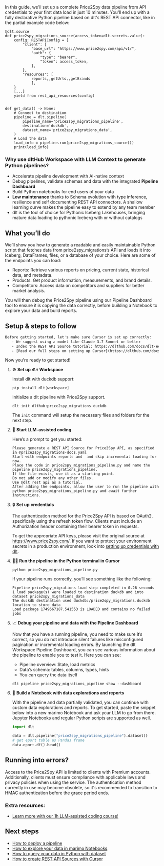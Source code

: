 In this guide, we'll set up a complete Price2Spy data pipeline from API credentials to your first data load in just 10 minutes. You'll end up with a fully declarative Python pipeline based on dlt's REST API connector, like in the partial example code below:

```python-outcome
@dlt.source
def price2spy_migrations_source(access_token=dlt.secrets.value):
    config: RESTAPIConfig = {
        "client": {
            "base_url": "https://www.price2spy.com/api/v1/",
            "auth": {
                "type": "bearer",
                "token": access_token,
            },
        },
        "resources": [
            reports,,getUrls,,getBrands
            ],
    }
    [...]
    yield from rest_api_resources(config)


def get_data() -> None:
    # Connect to destination
    pipeline = dlt.pipeline(
        pipeline_name='price2spy_migrations_pipeline',
        destination='duckdb',
        dataset_name='price2spy_migrations_data', 
    )
    # Load the data
    load_info = pipeline.run(price2spy_migrations_source())
    print(load_info) 
```

### Why use dltHub Workspace with LLM Context to generate Python pipelines?

- Accelerate pipeline development with AI-native context
- Debug pipelines, validate schemas and data with the integrated **Pipeline Dashboard**
- Build Python notebooks for end users of your data
- **Low maintenance** thanks to Schema evolution with type inference, resilience and self documenting REST API connectors. A shallow learning curve makes the pipeline easy to extend by any team member
- dlt is the tool of choice for Pythonic Iceberg Lakehouses, bringing mature data loading to pythonic Iceberg with or without catalogs

## What you’ll do

We’ll show you how to generate a readable and easily maintainable Python script that fetches data from price2spy_migrations’s API and loads it into Iceberg, DataFrames, files, or a database of your choice. Here are some of the endpoints you can load:

- Reports: Retrieve various reports on pricing, current state, historical data, and metadata.
- Products: Get product information, measurements, and brand details.
- Competitors: Access data on competitors and suppliers for better market analysis.

You will then debug the Price2Spy pipeline using our Pipeline Dashboard tool to ensure it is copying the data correctly, before building a Notebook to explore your data and build reports.

## Setup & steps to follow

```default
Before getting started, let's make sure Cursor is set up correctly:
   - We suggest using a model like Claude 3.7 Sonnet or better
   - Index the REST API Source tutorial: https://dlthub.com/docs/dlt-ecosystem/verified-sources/rest_api/ and add it to context as **@dlt rest api**
   - [Read our full steps on setting up Cursor](https://dlthub.com/docs/dlt-ecosystem/llm-tooling/cursor-restapi#23-configuring-cursor-with-documentation)
```

Now you're ready to get started!

1. ⚙️ **Set up `dlt` Workspace**
    
    Install dlt with duckdb support:
    ```shell
    pip install dlt[workspace]
    ```

    Initialize a dlt pipeline with Price2Spy support.
    ```shell
    dlt init dlthub:price2spy_migrations duckdb
    ```

    The `init` command will setup the necessary files and folders for the next step.
    
2. 🤠 **Start LLM-assisted coding**
    
    Here’s a prompt to get you started:
    
    ```prompt
    Please generate a REST API Source for Price2Spy API, as specified in @price2spy_migrations-docs.yaml 
    Start with endpoints reports and  and skip incremental loading for now. 
    Place the code in price2spy_migrations_pipeline.py and name the pipeline price2spy_migrations_pipeline. 
    If the file exists, use it as a starting point. 
    Do not add or modify any other files. 
    Use @dlt rest api as a tutorial. 
    After adding the endpoints, allow the user to run the pipeline with python price2spy_migrations_pipeline.py and await further instructions.
    ```

    
3. 🔒 **Set up credentials** 
    
    The authentication method for the Price2Spy API is based on OAuth2, specifically using the refresh token flow. Clients must include an Authorization header containing their bearer token in requests.
    
    To get the appropriate API keys, please visit the original source at https://www.price2spy.com/.
    If you want to protect your environment secrets in a production environment, look into [setting up credentials with dlt](https://dlthub.com/docs/walkthroughs/add_credentials).
    
4. 🏃‍♀️ **Run the pipeline in the Python terminal in Cursor**
    
    ```shell
    python price2spy_migrations_pipeline.py
    ```
    
    If your pipeline runs correctly, you’ll see something like the following:
    
    ```shell
    Pipeline price2spy_migrations load step completed in 0.26 seconds
    1 load package(s) were loaded to destination duckdb and into dataset price2spy_migrations_data
    The duckdb destination used duckdb:/price2spy_migrations.duckdb location to store data
    Load package 1749667187.541553 is LOADED and contains no failed jobs
    ```
    
5. 📈 **Debug your pipeline and data with the Pipeline Dashboard**

    Now that you have a running pipeline, you need to make sure it’s correct, so you do not introduce silent failures like misconfigured pagination or incremental loading errors. By launching the dlt Workspace Pipeline Dashboard, you can see various information about the pipeline to enable you to test it. Here you can see:
    - Pipeline overview: State, load metrics
    - Data’s schema: tables, columns, types, hints
    - You can query the data itself
    
    ```shell
    dlt pipeline price2spy_migrations_pipeline show --dashboard
    ```
    
6. 🐍 **Build a Notebook with data explorations and reports**

    With the pipeline and data partially validated, you can continue with custom data explorations and reports. To get started, paste the snippet below into a new marimo Notebook and ask your LLM to go from there. Jupyter Notebooks and regular Python scripts are supported as well.

    
    ```python
    import dlt

   data = dlt.pipeline("price2spy_migrations_pipeline").dataset()
   # get eport table as Pandas frame
   data.eport.df().head()
    ```

## Running into errors?

Access to the Price2Spy API is limited to clients with Premium accounts. Additionally, clients must ensure compliance with applicable laws and privacy policies when using the service. The authentication method currently in use may become obsolete, so it's recommended to transition to HMAC authentication before the grace period ends.

### Extra resources:

- [Learn more with our 1h LLM-assisted coding course!](https://www.youtube.com/watch?v=GGid70rnJuM)

## Next steps

- [How to deploy a pipeline](https://dlthub.com/docs/walkthroughs/deploy-a-pipeline)
- [How to explore your data in marimo Notebooks](https://dlthub.com/docs/general-usage/dataset-access/marimo)
- [How to query your data in Python with dataset](https://dlthub.com/docs/general-usage/dataset-access/dataset)
- [How to create REST API Sources with Cursor](https://dlthub.com/docs/dlt-ecosystem/llm-tooling/cursor-restapi)